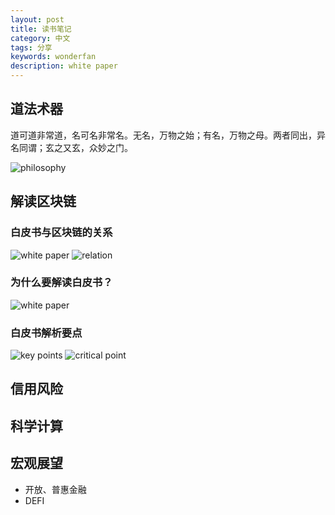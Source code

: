 ```yaml
---
layout: post
title: 读书笔记
category: 中文
tags: 分享
keywords: wonderfan
description: white paper
---
```


## 道法术器

道可道非常道，名可名非常名。无名，万物之始；有名，万物之母。两者同出，异名同谓；玄之又玄，众妙之门。

![philosophy](http://wonderfan.github.io/images/post/1.jpg)

## 解读区块链

### 白皮书与区块链的关系

![white paper](http://wonderfan.github.io/images/post/2.PNG)
![relation](http://wonderfan.github.io/images/post/3.PNG)

### 为什么要解读白皮书？

![white paper](http://wonderfan.github.io/images/post/4.PNG)

### 白皮书解析要点

![key points](http://wonderfan.github.io/images/post/5.PNG)
![critical point](http://wonderfan.github.io/images/post/6.PNG)


## 信用风险

## 科学计算

## 宏观展望

- 开放、普惠金融
- DEFI
